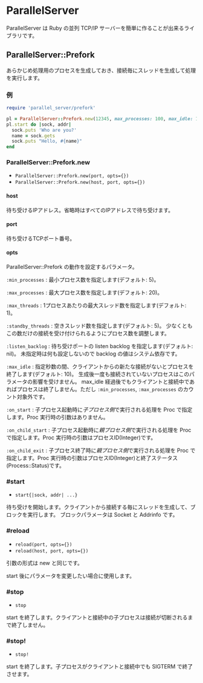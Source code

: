 ParallelServer
==============

ParallelServer は Ruby の並列 TCP/IP サーバーを簡単に作ることが出来るライブラリです。

ParallelServer::Prefork
-----------------------

あらかじめ処理用のプロセスを生成しておき、接続毎にスレッドを生成して処理を実行します。

### 例

```ruby
require 'parallel_server/prefork'

pl = ParallelServer::Prefork.new(12345, max_processes: 100, max_idle: 100)
pl.start do |sock, addr|
  sock.puts 'Who are you?'
  name = sock.gets
  sock.puts "Hello, #{name}"
end
```

### ParallelServer::Prefork.new

* `ParallelServer::Prefork.new(port, opts={})`
* `ParallelServer::Prefork.new(host, port, opts={})`

#### host

待ち受けるIPアドレス。省略時はすべてのIPアドレスで待ち受けます。

#### port
待ち受けるTCPポート番号。

#### opts

ParallelServer::Prefork の動作を設定するパラメータ。

`:min_processes` :
最小プロセス数を指定します(デフォルト: 5)。

`:max_processes` :
最大プロセス数を指定します(デフォルト: 20)。

`:max_threads` :
1プロセスあたりの最大スレッド数を指定します(デフォルト: 1)。

`:standby_threads` :
空きスレッド数を指定します(デフォルト: 5)。
少なくともこの数だけの接続を受け付けられるようにプロセス数を調整します。

`:listen_backlog` :
待ち受けポートの listen backlog を指定します(デフォルト: nil)。
未指定時は何も設定しないので backlog の値はシステム依存です。

`:max_idle` :
指定秒数の間、クライアントからの新たな接続がないとプロセスを終了します(デフォルト: 10)。
生成後一度も接続されていないプロセスはこのパラメータの影響を受けません。
max_idle 経過後でもクライアントと接続中であればプロセスは終了しません。ただし `:min_processes`, `:max_processes` のカウント対象外です。

`:on_start` :
子プロセス起動時に*子プロセス側*で実行される処理を Proc で指定します。Proc 実行時の引数はありません。

`:on_child_start` :
子プロセス起動時に*親プロセス側*で実行される処理を Proc で指定します。Proc 実行時の引数はプロセスID(Integer)です。

`:on_child_exit` :
子プロセス終了時に*親プロセス側*で実行される処理を Proc で指定します。Proc 実行時の引数はプロセスID(Integer)と終了ステータス(Process::Status)です。

### #start

* `start{|sock, addr| ...}`

待ち受けを開始します。クライアントから接続する毎にスレッドを生成して、ブロックを実行します。
ブロックパラメータは Socket と Addrinfo です。

### #reload

* `reload(port, opts={})`
* `reload(host, port, opts={})`

引数の形式は new と同じです。

start 後にパラメータを変更したい場合に使用します。

### #stop

* `stop`

start を終了します。クライアントと接続中の子プロセスは接続が切断されるまで終了しません。

### #stop!

* `stop!`

start を終了します。子プロセスがクライアントと接続中でも SIGTERM で終了させます。
